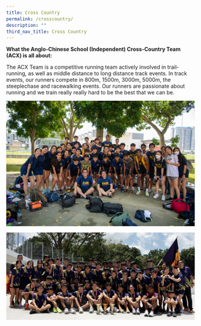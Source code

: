 ```yaml
---
title: Cross Country
permalink: /crosscountry/
description: ""
third_nav_title: Cross Country
---
```

**What the Anglo-Chinese School (Independent) Cross-Country Team (ACX) is all about:**

The ACX Team is a competitive running team actively involved in trail-running, as well as middle distance to long distance track events. In track events, our runners compete in 800m, 1500m, 3000m, 5000m, the steeplechase and racewalking events. Our runners are passionate about running and we train really really hard to be the best that we can be.

![](/images/CCA%20Sports/20220518-850_4711-2.jpg)

![](/images/CCA%20Sports/microsoftteams-image%20(18).png)
